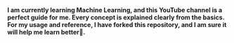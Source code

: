 

**I am currently learning Machine Learning, and this YouTube channel is a perfect guide for me. Every concept is explained clearly from the basics. For my usage and reference, I have forked this repository, and I am sure it will help me learn better🚀.**
